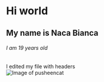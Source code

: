 # Hi world
## My name is Naca Bianca
###### I am 19 years old



I edited my file with headers 
<br />
![Image of pusheencat](https://octodex.github.com/pusheencat/)

